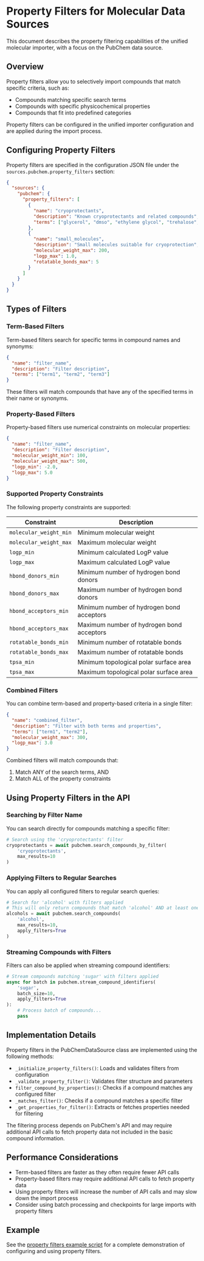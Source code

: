 # Property Filters for Molecular Data Sources

This document describes the property filtering capabilities of the unified molecular importer, with a focus on the PubChem data source.

## Overview

Property filters allow you to selectively import compounds that match specific criteria, such as:

- Compounds matching specific search terms
- Compounds with specific physicochemical properties
- Compounds that fit into predefined categories

Property filters can be configured in the unified importer configuration and are applied during the import process.

## Configuring Property Filters

Property filters are specified in the configuration JSON file under the `sources.pubchem.property_filters` section:

```json
{
  "sources": {
    "pubchem": {
      "property_filters": [
        {
          "name": "cryoprotectants", 
          "description": "Known cryoprotectants and related compounds",
          "terms": ["glycerol", "dmso", "ethylene glycol", "trehalose", "sucrose", "cryoprotect"]
        },
        {
          "name": "small_molecules",
          "description": "Small molecules suitable for cryoprotection",
          "molecular_weight_max": 200,
          "logp_max": 1.0,
          "rotatable_bonds_max": 5
        }
      ]
    }
  }
}
```

## Types of Filters

### Term-Based Filters

Term-based filters search for specific terms in compound names and synonyms:

```json
{
  "name": "filter_name",
  "description": "Filter description",
  "terms": ["term1", "term2", "term3"]
}
```

These filters will match compounds that have any of the specified terms in their name or synonyms.

### Property-Based Filters

Property-based filters use numerical constraints on molecular properties:

```json
{
  "name": "filter_name",
  "description": "Filter description",
  "molecular_weight_min": 100,
  "molecular_weight_max": 500,
  "logp_min": -2.0,
  "logp_max": 5.0
}
```

### Supported Property Constraints

The following property constraints are supported:

| Constraint | Description |
|------------|-------------|
| `molecular_weight_min` | Minimum molecular weight |
| `molecular_weight_max` | Maximum molecular weight |
| `logp_min` | Minimum calculated LogP value |
| `logp_max` | Maximum calculated LogP value |
| `hbond_donors_min` | Minimum number of hydrogen bond donors |
| `hbond_donors_max` | Maximum number of hydrogen bond donors |
| `hbond_acceptors_min` | Minimum number of hydrogen bond acceptors |
| `hbond_acceptors_max` | Maximum number of hydrogen bond acceptors |
| `rotatable_bonds_min` | Minimum number of rotatable bonds |
| `rotatable_bonds_max` | Maximum number of rotatable bonds |
| `tpsa_min` | Minimum topological polar surface area |
| `tpsa_max` | Maximum topological polar surface area |

### Combined Filters

You can combine term-based and property-based criteria in a single filter:

```json
{
  "name": "combined_filter",
  "description": "Filter with both terms and properties",
  "terms": ["term1", "term2"],
  "molecular_weight_max": 300,
  "logp_max": 3.0
}
```

Combined filters will match compounds that:
1. Match ANY of the search terms, AND
2. Match ALL of the property constraints

## Using Property Filters in the API

### Searching by Filter Name

You can search directly for compounds matching a specific filter:

```python
# Search using the 'cryoprotectants' filter
cryoprotectants = await pubchem.search_compounds_by_filter(
    'cryoprotectants', 
    max_results=10
)
```

### Applying Filters to Regular Searches

You can apply all configured filters to regular search queries:

```python
# Search for 'alcohol' with filters applied
# This will only return compounds that match 'alcohol' AND at least one filter
alcohols = await pubchem.search_compounds(
    'alcohol', 
    max_results=10, 
    apply_filters=True
)
```

### Streaming Compounds with Filters

Filters can also be applied when streaming compound identifiers:

```python
# Stream compounds matching 'sugar' with filters applied
async for batch in pubchem.stream_compound_identifiers(
    'sugar', 
    batch_size=10, 
    apply_filters=True
):
    # Process batch of compounds...
    pass
```

## Implementation Details

Property filters in the PubChemDataSource class are implemented using the following methods:

- `_initialize_property_filters()`: Loads and validates filters from configuration
- `_validate_property_filter()`: Validates filter structure and parameters
- `filter_compound_by_properties()`: Checks if a compound matches any configured filter
- `_matches_filter()`: Checks if a compound matches a specific filter
- `_get_properties_for_filter()`: Extracts or fetches properties needed for filtering

The filtering process depends on PubChem's API and may require additional API calls to fetch property data not included in the basic compound information.

## Performance Considerations

- Term-based filters are faster as they often require fewer API calls
- Property-based filters may require additional API calls to fetch property data
- Using property filters will increase the number of API calls and may slow down the import process
- Consider using batch processing and checkpoints for large imports with property filters

## Example

See the [property filters example script](../examples/pubchem_property_filters.py) for a complete demonstration of configuring and using property filters.